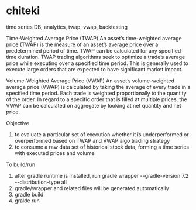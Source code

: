 # chiteki
time series DB, analytics, twap, vwap, backtesting

Time-Weighted Average Price (TWAP)
An asset’s time-weighted average price (TWAP) is the measure of an asset’s average price over a predetermined period of time. TWAP can be calculated for any specified time duration. TWAP trading algorithms seek to optimize a trade’s average price while executing over a specified time period. This is generally used to execute large orders that are expected to have significant market impact.

Volume-Weighted Average Price (VWAP)
An asset’s volume-weighted average price (VWAP) is calculated by taking the average of every trade in a specified time period. Each trade is weighted proportionally to the quantity of the order. In regard to a specific order that is filled at multiple prices, the VWAP can be calculated on aggregate by looking at net quantity and net price.


Objective
1. to evaluate a particular set of execution whether it is underperformed or overperformed based on TWAP and VWAP algo trading strategy
2. to consume a raw data set of historical stock data, forming a time series with executed prices and volume



To build/run
1. after gradle runtime is installed, run gradle wrapper --gradle-version 7.2 --distribution-type all
2. gradle/wrapper and related files will be generated automatically
3. gradle build
4. gralde run
